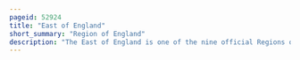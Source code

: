 ```yaml
---
pageid: 52924
title: "East of England"
short_summary: "Region of England"
description: "The East of England is one of the nine official Regions of England in the united Kingdom. This Region was created in 1994 and was adopted for Statistics Purposes from 1999. It includes the ceremonial Counties of Bedfordshire Cambridgeshire Essex Hertfordshire Norfolk and Suffolk. Essex has the most Population in the Region."
---
```

